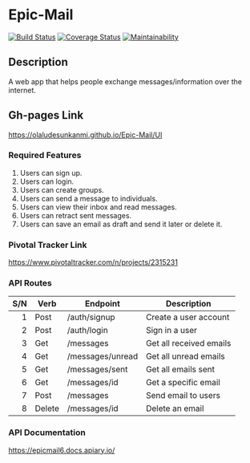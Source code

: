 # Epic-Mail

[![Build Status](https://travis-ci.com/olaludesunkanmi/Epic-Mail.svg?branch=develop)](https://travis-ci.com/olaludesunkanmi/Epic-Mail)
[![Coverage Status](https://coveralls.io/repos/github/olaludesunkanmi/Epic-Mail/badge.svg)](https://coveralls.io/github/olaludesunkanmi/Epic-Mail)
[![Maintainability](https://api.codeclimate.com/v1/badges/649001a02dc634da375f/maintainability)](https://codeclimate.com/github/olaludesunkanmi/Epic-Mail/maintainability)

## Description
A web app that helps people exchange messages/information over the internet.

## Gh-pages Link
https://olaludesunkanmi.github.io/Epic-Mail/UI

### Required Features
1. Users can sign up.
2. Users can login.
3. Users can create groups.
4. Users can send a message to individuals.
5. Users can view their inbox and read messages.
6. Users can retract sent messages.
7. Users can save an email as draft and send it later or delete it.


### Pivotal Tracker Link
https://www.pivotaltracker.com/n/projects/2315231

### API Routes

S/N | Verb   | Endpoint         | Description             |
---:| -------|------------------|-------------------------|
  1 | Post   | /auth/signup     | Create a user account   |
  2 | Post   | /auth/login      | Sign in a user          |
  3 | Get    | /messages        | Get all received emails |
  4 | Get    | /messages/unread | Get all unread emails   |
  5 | Get    | /messages/sent   | Get all emails sent     |
  6 | Get    | /messages/id     | Get a specific email    |
  7 | Post   | /messages        | Send email to users     |
  8 | Delete | /messages/id     | Delete an email         |

### API Documentation
https://epicmail6.docs.apiary.io/